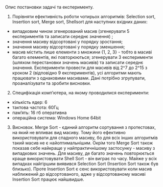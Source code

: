 Опис постановки задачі та експерименту.
1) Порівняти ефективність роботи чотирьох алгоритмів: Selection sort, Insertion sort, Merge sort, Shellsort для наступних вхідних даних:
- випадковим чином згенерований масив (згенерувати 5 експериментів та записати середнє значення) ;
- значення масиву відсортовані у порядку зростання;
- значення масиву відсортовані у порядку зменшення;
- масив містить лише елементи з множини {1, 2, 3} - тобто в масиві багато елементів, які повторюються; згенерувати 3 експерименти (шляхом перестановки значень масивів) та записати середнє значення.
Експерименти провести для масивів від 2^7 до 2^15 з кроком 2 (відповідно 9 експериментів), усі алгоритми мають працювати з однаковими масивами.
Дані потрібно згрупувати, проаналізувати та зробити висновки.

2) Специфікація комп’ютера, на якому проводилися експерименти: 
- кількість ядер: 6
- тактова частота: 60Гц
- пам’ять: 16 гб оперативна
- операційна система: Windows Home 64bit

3) Висновок.
Merge Sort - єдиний алгоритм сортування з протестовах, на який не впливає вид масиву. Тому його ефективно використовувати для спадного масиву, бо для всіх інших алгоритмів такий масив не є найоптимальнішим.
Окрім того Merge Sort також показав себе найкраще у найпрактичнішому застосунку - масиву з випадкових значень.
Для масиву, де багато значень повторюється краще використовувати Shell Sort - він виграє по часу.
Майже у всіх випадках найгіршим виявився Selection Sort (Insertion Sort також був близько). Проте Insertion Sort є сенс використовувати коли масив наближений до відсортованого, адже у відсортованому масиві Insertion Sort працює найшвидше.


